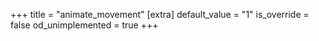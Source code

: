 +++
title = "animate_movement"
[extra]
default_value = "1"
is_override = false
od_unimplemented = true
+++